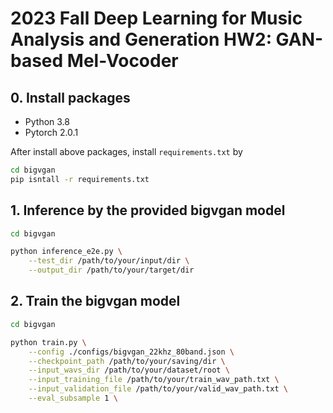 # 2023 Fall Deep Learning for Music Analysis and Generation HW2: GAN-based Mel-Vocoder

## 0. Install packages

- Python 3.8
- Pytorch 2.0.1

After install above packages, install `requirements.txt` by

```bash
cd bigvgan
pip isntall -r requirements.txt
```

## 1. Inference by the provided bigvgan model

```bash
cd bigvgan

python inference_e2e.py \
	--test_dir /path/to/your/input/dir \
    --output_dir /path/to/your/target/dir
```

## 2. Train the bigvgan model

```bash
cd bigvgan

python train.py \
    --config ./configs/bigvgan_22khz_80band.json \
    --checkpoint_path /path/to/your/saving/dir \
    --input_wavs_dir /path/to/your/dataset/root \
    --input_training_file /path/to/your/train_wav_path.txt \
    --input_validation_file /path/to/your/valid_wav_path.txt \
    --eval_subsample 1 \
```